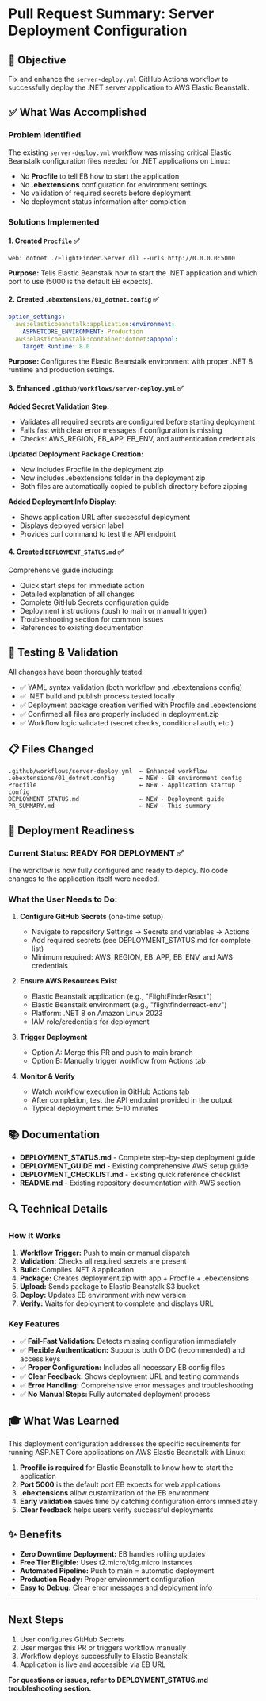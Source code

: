 # Pull Request Summary: Server Deployment Configuration

## 🎯 Objective
Fix and enhance the `server-deploy.yml` GitHub Actions workflow to successfully deploy the .NET server application to AWS Elastic Beanstalk.

## ✅ What Was Accomplished

### Problem Identified
The existing `server-deploy.yml` workflow was missing critical Elastic Beanstalk configuration files needed for .NET applications on Linux:
- No **Procfile** to tell EB how to start the application
- No **.ebextensions** configuration for environment settings
- No validation of required secrets before deployment
- No deployment status information after completion

### Solutions Implemented

#### 1. Created `Procfile` ✅
```
web: dotnet ./FlightFinder.Server.dll --urls http://0.0.0.0:5000
```
**Purpose:** Tells Elastic Beanstalk how to start the .NET application and which port to use (5000 is the default EB expects).

#### 2. Created `.ebextensions/01_dotnet.config` ✅
```yaml
option_settings:
  aws:elasticbeanstalk:application:environment:
    ASPNETCORE_ENVIRONMENT: Production
  aws:elasticbeanstalk:container:dotnet:apppool:
    Target Runtime: 8.0
```
**Purpose:** Configures the Elastic Beanstalk environment with proper .NET 8 runtime and production settings.

#### 3. Enhanced `.github/workflows/server-deploy.yml` ✅

**Added Secret Validation Step:**
- Validates all required secrets are configured before starting deployment
- Fails fast with clear error messages if configuration is missing
- Checks: AWS_REGION, EB_APP, EB_ENV, and authentication credentials

**Updated Deployment Package Creation:**
- Now includes Procfile in the deployment zip
- Now includes .ebextensions folder in the deployment zip
- Both files are automatically copied to publish directory before zipping

**Added Deployment Info Display:**
- Shows application URL after successful deployment
- Displays deployed version label
- Provides curl command to test the API endpoint

#### 4. Created `DEPLOYMENT_STATUS.md` ✅
Comprehensive guide including:
- Quick start steps for immediate action
- Detailed explanation of all changes
- Complete GitHub Secrets configuration guide
- Deployment instructions (push to main or manual trigger)
- Troubleshooting section for common issues
- References to existing documentation

## 🧪 Testing & Validation

All changes have been thoroughly tested:
- ✅ YAML syntax validation (both workflow and .ebextensions config)
- ✅ .NET build and publish process tested locally
- ✅ Deployment package creation verified with Procfile and .ebextensions
- ✅ Confirmed all files are properly included in deployment.zip
- ✅ Workflow logic validated (secret checks, conditional auth, etc.)

## 📋 Files Changed

```
.github/workflows/server-deploy.yml  ← Enhanced workflow
.ebextensions/01_dotnet.config       ← NEW - EB environment config
Procfile                             ← NEW - Application startup config
DEPLOYMENT_STATUS.md                 ← NEW - Deployment guide
PR_SUMMARY.md                        ← NEW - This summary
```

## 🚀 Deployment Readiness

### Current Status: READY FOR DEPLOYMENT ✅

The workflow is now fully configured and ready to deploy. No code changes to the application itself were needed.

### What the User Needs to Do:

1. **Configure GitHub Secrets** (one-time setup)
   - Navigate to repository Settings → Secrets and variables → Actions
   - Add required secrets (see DEPLOYMENT_STATUS.md for complete list)
   - Minimum required: AWS_REGION, EB_APP, EB_ENV, and AWS credentials

2. **Ensure AWS Resources Exist**
   - Elastic Beanstalk application (e.g., "FlightFinderReact")
   - Elastic Beanstalk environment (e.g., "flightfinderreact-env")
   - Platform: .NET 8 on Amazon Linux 2023
   - IAM role/credentials for deployment

3. **Trigger Deployment**
   - Option A: Merge this PR and push to main branch
   - Option B: Manually trigger workflow from Actions tab

4. **Monitor & Verify**
   - Watch workflow execution in GitHub Actions tab
   - After completion, test the API endpoint provided in the output
   - Typical deployment time: 5-10 minutes

## 📚 Documentation

- **DEPLOYMENT_STATUS.md** - Complete step-by-step deployment guide
- **DEPLOYMENT_GUIDE.md** - Existing comprehensive AWS setup guide
- **DEPLOYMENT_CHECKLIST.md** - Existing quick reference checklist
- **README.md** - Existing repository documentation with AWS section

## 🔍 Technical Details

### How It Works

1. **Workflow Trigger:** Push to main or manual dispatch
2. **Validation:** Checks all required secrets are present
3. **Build:** Compiles .NET 8 application
4. **Package:** Creates deployment.zip with app + Procfile + .ebextensions
5. **Upload:** Sends package to Elastic Beanstalk S3 bucket
6. **Deploy:** Updates EB environment with new version
7. **Verify:** Waits for deployment to complete and displays URL

### Key Features

- ✅ **Fail-Fast Validation:** Detects missing configuration immediately
- ✅ **Flexible Authentication:** Supports both OIDC (recommended) and access keys
- ✅ **Proper Configuration:** Includes all necessary EB config files
- ✅ **Clear Feedback:** Shows deployment URL and testing commands
- ✅ **Error Handling:** Comprehensive error messages and troubleshooting
- ✅ **No Manual Steps:** Fully automated deployment process

## 🎓 What Was Learned

This deployment configuration addresses the specific requirements for running ASP.NET Core applications on AWS Elastic Beanstalk with Linux:

1. **Procfile is required** for Elastic Beanstalk to know how to start the application
2. **Port 5000** is the default port EB expects for web applications
3. **.ebextensions** allow customization of the EB environment
4. **Early validation** saves time by catching configuration errors immediately
5. **Clear feedback** helps users verify successful deployments

## ✨ Benefits

- **Zero Downtime Deployment:** EB handles rolling updates
- **Free Tier Eligible:** Uses t2.micro/t4g.micro instances
- **Automated Pipeline:** Push to main = automatic deployment
- **Production Ready:** Proper environment configuration
- **Easy to Debug:** Clear error messages and deployment info

---

## Next Steps

1. User configures GitHub Secrets
2. User merges this PR or triggers workflow manually
3. Workflow deploys successfully to Elastic Beanstalk
4. Application is live and accessible via EB URL

**For questions or issues, refer to DEPLOYMENT_STATUS.md troubleshooting section.**
